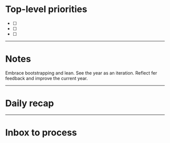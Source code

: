 # Top-level priorities
- [ ] 
- [ ] 
- [ ] 


---
# Notes

Embrace bootstrapping and lean. 
See the year as an iteration. Reflect fer feedback and improve the current year.  



--- 
# Daily recap





--- 
# Inbox to process


